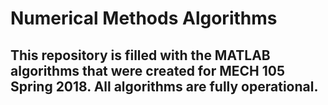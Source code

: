 # Numerical Methods Algorithms
## This repository is filled with the MATLAB algorithms that were created for MECH 105 Spring 2018. All algorithms are fully operational.
 

